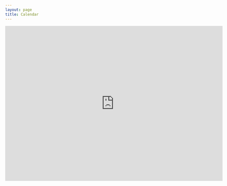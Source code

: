 ```yaml
---
layout: page
title: Calendar
---
```


<div class="span9">
<iframe src="https://calendar.google.com/calendar/embed?showTitle=0&amp;showPrint=0&amp;showTabs=0&amp;showCalendars=0&amp;mode=WEEK&amp;height=500&amp;wkst=1&amp;bgcolor=%23FFFFFF&amp;src=aj34hukchuesdpugbqcn2bu3vg%40group.calendar.google.com&amp;color=%232952A3&amp;ctz=America%2FLos_Angeles" style="border-width:0" width="700" height="500" frameborder="0" scrolling="no"></iframe>
</div><!--/span-->